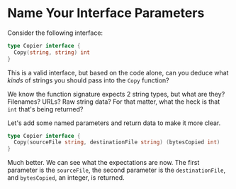 # Name Your Interface Parameters

Consider the following interface:

```go
type Copier interface {
  Copy(string, string) int
}
```

This is a valid interface, but based on the code alone, can you deduce what _kinds_ of strings you should pass into the `Copy` function?

We know the function signature expects 2 string types, but what are they? Filenames? URLs? Raw string data? For that matter, what the heck is that `int` that's being returned?

Let's add some named parameters and return data to make it more clear.

```go
type Copier interface {
  Copy(sourceFile string, destinationFile string) (bytesCopied int)
}
```

Much better. We can see what the expectations are now. The first parameter is the `sourceFile`, the second parameter is the `destinationFile`, and `bytesCopied`, an integer, is returned.
